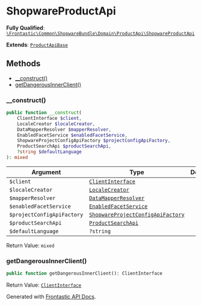 #  ShopwareProductApi

**Fully Qualified**: [`\Frontastic\Common\ShopwareBundle\Domain\ProductApi\ShopwareProductApi`](../../../../../src/php/ShopwareBundle/Domain/ProductApi/ShopwareProductApi.php)

**Extends**: [`ProductApiBase`](../../../ProductApiBundle/Domain/ProductApiBase.md)

## Methods

* [__construct()](#__construct)
* [getDangerousInnerClient()](#getdangerousinnerclient)

### __construct()

```php
public function __construct(
    ClientInterface $client,
    LocaleCreator $localeCreator,
    DataMapperResolver $mapperResolver,
    EnabledFacetService $enabledFacetService,
    ShopwareProjectConfigApiFactory $projectConfigApiFactory,
    ProductSearchApi $productSearchApi,
    ?string $defaultLanguage
): mixed
```

Argument|Type|Default|Description
--------|----|-------|-----------
`$client`|[`ClientInterface`](../ClientInterface.md)||
`$localeCreator`|[`LocaleCreator`](../Locale/LocaleCreator.md)||
`$mapperResolver`|[`DataMapperResolver`](../DataMapper/DataMapperResolver.md)||
`$enabledFacetService`|[`EnabledFacetService`](../../../ProductApiBundle/Domain/ProductApi/EnabledFacetService.md)||
`$projectConfigApiFactory`|[`ShopwareProjectConfigApiFactory`](../ProjectConfigApi/ShopwareProjectConfigApiFactory.md)||
`$productSearchApi`|[`ProductSearchApi`](../../../ProductSearchApiBundle/Domain/ProductSearchApi.md)||
`$defaultLanguage`|`?string`||

Return Value: `mixed`

### getDangerousInnerClient()

```php
public function getDangerousInnerClient(): ClientInterface
```

Return Value: [`ClientInterface`](../ClientInterface.md)

Generated with [Frontastic API Docs](https://github.com/FrontasticGmbH/apidocs).
